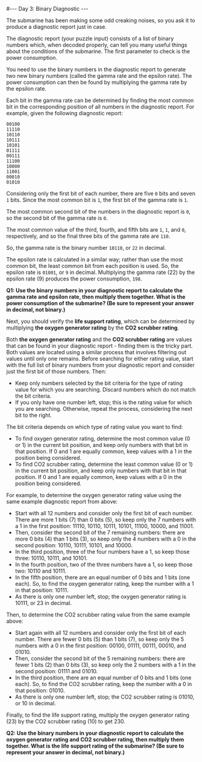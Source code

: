 #--- Day 3: Binary Diagnostic ---

The submarine has been making some odd creaking noises, so you ask it to produce
a diagnostic report just in case.

The diagnostic report (your puzzle input) consists of a list of binary numbers
which, when decoded properly, can tell you many useful things about the
conditions of the submarine. The first parameter to check is the power
consumption.

You need to use the binary numbers in the diagnostic report to generate two new
binary numbers (called the gamma rate and the epsilon rate). The power
consumption can then be found by multiplying the gamma rate by the epsilon rate.

Each bit in the gamma rate can be determined by finding the most common bit in
the corresponding position of all numbers in the diagnostic report. For example,
given the following diagnostic report:

```
00100
11110
10110
10111
10101
01111
00111
11100
10000
11001
00010
01010
```

Considering only the first bit of each number, there are five `0` bits and seven
`1` bits. Since the most common bit is `1`, the first bit of the gamma rate is
`1`.

The most common second bit of the numbers in the diagnostic report is `0`, so
the second bit of the gamma rate is `0`.

The most common value of the third, fourth, and fifth bits are `1`, `1`, and
`0`, respectively, and so the final three bits of the gamma rate are `110`.

So, the gamma rate is the binary number `10110`, or `22` in decimal.

The epsilon rate is calculated in a similar way; rather than use the most common
bit, the least common bit from each position is used. So, the epsilon rate is
`01001`, or `9` in decimal. Multiplying the gamma rate (22) by the epsilon rate
(9) produces the power consumption, `198`.

**Q1: Use the binary numbers in your diagnostic report to calculate the gamma
rate and epsilon rate, then multiply them together. What is the power
consumption of the submarine? (Be sure to represent your answer in decimal, not
binary.)**

Next, you should verify the **life support rating**, which can be determined by
multiplying **the oxygen generator rating** by the **CO2 scrubber rating**.

Both **the oxygen generator rating** and the **CO2 scrubber rating** are values
that can be found in your diagnostic report - finding them is the tricky part.
Both values are located using a similar process that involves filtering out
values until only one remains. Before searching for either rating value, start
with the full list of binary numbers from your diagnostic report and consider
just the first bit of those numbers. Then:

- Keep only numbers selected by the bit criteria for the type of rating value
  for which you are searching. Discard numbers which do not match the bit
  criteria.
- If you only have one number left, stop; this is the rating value for which you
  are searching. Otherwise, repeat the process, considering the next bit to the
  right.

The bit criteria depends on which type of rating value you want to find:

- To find oxygen generator rating, determine the most common value (0 or 1) in
  the current bit position, and keep only numbers with that bit in that
  position. If 0 and 1 are equally common, keep values with a 1 in the position
  being considered.
- To find CO2 scrubber rating, determine the least common value (0 or 1) in the
  current bit position, and keep only numbers with that bit in that position. If
  0 and 1 are equally common, keep values with a 0 in the position being
  considered.

For example, to determine the oxygen generator rating value using the same
example diagnostic report from above:

- Start with all 12 numbers and consider only the first bit of each number.
  There are more 1 bits (7) than 0 bits (5), so keep only the 7 numbers with a 1
  in the first position: 11110, 10110, 10111, 10101, 11100, 10000, and 11001.
- Then, consider the second bit of the 7 remaining numbers: there are more 0
  bits (4) than 1 bits (3), so keep only the 4 numbers with a 0 in the second
  position: 10110, 10111, 10101, and 10000.
- In the third position, three of the four numbers have a 1, so keep those
  three: 10110, 10111, and 10101.
- In the fourth position, two of the three numbers have a 1, so keep those two:
  10110 and 10111.
- In the fifth position, there are an equal number of 0 bits and 1 bits (one
  each). So, to find the oxygen generator rating, keep the number with a 1 in
  that position: 10111.
- As there is only one number left, stop; the oxygen generator rating is 10111,
  or 23 in decimal.

Then, to determine the CO2 scrubber rating value from the same example above:

- Start again with all 12 numbers and consider only the first bit of each
  number. There are fewer 0 bits (5) than 1 bits (7), so keep only the 5 numbers
  with a 0 in the first position: 00100, 01111, 00111, 00010, and 01010.
- Then, consider the second bit of the 5 remaining numbers: there are fewer 1
  bits (2) than 0 bits (3), so keep only the 2 numbers with a 1 in the second
  position: 01111 and 01010.
- In the third position, there are an equal number of 0 bits and 1 bits (one
  each). So, to find the CO2 scrubber rating, keep the number with a 0 in that
  position: 01010.
- As there is only one number left, stop; the CO2 scrubber rating is 01010, or
  10 in decimal.

Finally, to find the life support rating, multiply the oxygen generator rating
(23) by the CO2 scrubber rating (10) to get 230.

**Q2: Use the binary numbers in your diagnostic report to calculate the oxygen
generator rating and CO2 scrubber rating, then multiply them together. What is
the life support rating of the submarine? (Be sure to represent your answer in
decimal, not binary.)**
